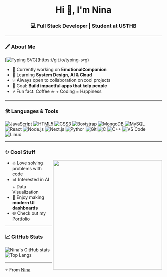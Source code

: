 <!-- Profile README -->

<h1 align="center">Hi 👋, I'm Nina</h1>
<h3 align="center">💻 Full Stack Developer | Student at USTHB</h3>

---

### 🖊️ About Me  

[![Typing SVG](https://readme-typing-svg.herokuapp.com?size=24&color=F70000&width=600&lines=Full+Stack+Developer;Passionate+about+Coding;Always+Learning!)](https://git.io/typing-svg)

- 🚀 Currently working on **EmotionalCompanion**  
- 🌱 Learning **System Design, AI & Cloud**  
- 💡 Always open to collaboration on cool projects  
- 🎯 Goal: **Build impactful apps that help people**  
- ⚡ Fun fact: Coffee ☕ + Coding = Happiness  

---

### 🛠️ Languages & Tools  

![JavaScript](https://img.shields.io/badge/-JavaScript-F7DF1E?logo=javascript&logoColor=000)
![HTML5](https://img.shields.io/badge/-HTML5-E34F26?logo=html5&logoColor=fff)
![CSS3](https://img.shields.io/badge/-CSS3-1572B6?logo=css3&logoColor=fff)
![Bootstrap](https://img.shields.io/badge/-Bootstrap-7952B3?logo=bootstrap&logoColor=fff)
![MongoDB](https://img.shields.io/badge/-MongoDB-47A248?logo=mongodb&logoColor=fff)
![MySQL](https://img.shields.io/badge/-MySQL-4479A1?logo=mysql&logoColor=fff)
![React](https://img.shields.io/badge/-React-61DAFB?logo=react&logoColor=000)
![Node.js](https://img.shields.io/badge/-Node.js-339933?logo=node.js&logoColor=fff)
![Next.js](https://img.shields.io/badge/-Next.js-000000?logo=next.js&logoColor=fff)
![Python](https://img.shields.io/badge/-Python-3776AB?logo=python&logoColor=fff)
![Git](https://img.shields.io/badge/-Git-F05032?logo=git&logoColor=fff)
![C](https://img.shields.io/badge/-C-A8B9CC?logo=c&logoColor=000)
![C++](https://img.shields.io/badge/-C++-00599C?logo=c%2b%2b&logoColor=fff)
![VS Code](https://img.shields.io/badge/-VS%20Code-007ACC?logo=visual-studio-code&logoColor=fff)
![Linux](https://img.shields.io/badge/-Linux-FCC624?logo=linux&logoColor=000)

---

### ✨ Cool Stuff  

<img src="https://media.giphy.com/media/qgQUggAC3Pfv687qPC/giphy.gif" width="350" align="right"/>

- 🔥 Love solving problems with code  
- 📊 Interested in AI + Data Visualization  
- 🎨 Enjoy making **modern UI dashboards**  
- 🌐 Check out my [Portfolio](https://your-portfolio-link.com)  

---

### 📈 GitHub Stats  

![Nina's GitHub stats](https://github-readme-stats-git-masterrstaa-rickstaa.vercel.app/api?username=YOUR-USERNAME&show_icons=true&theme=tokyonight)  
![Top Langs](https://github-readme-stats-git-masterrstaa-rickstaa.vercel.app/api/top-langs/?username=YOUR-USERNAME&layout=compact&theme=tokyonight)

---

⭐ From [Nina](https://github.com/YOUR-USERNAME)

